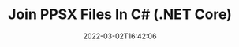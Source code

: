 ---
############################# Static ############################
layout: "auto-gen"
date: 2022-03-02T16:42:06
draft: false

############################# Head ############################
head_title: "Join PPSX Files into One in C# (.NET Core) - PPSX Merger"
head_description: "Join multiple PPSX files into a single file using C# .NET documents merger API. Join specific pages or page ranges from various documents to a single document."

############################# Header ############################
title: "Join PPSX Files In C# (.NET Core)"
description: "Join multiple PPSX files into a single file using C# .NET documents merger API. Join selected pages or page ranges from various source documents into a single resultant document."
bg_image: "https://cms.admin.containerize.com/templates/aspose/App_Themes/V3/images/bg/header1.png"
bg_overlay: false
button:
    enable: true
    icon: "fas fa-arrow-down"
    label: "Download Free Trial"
    link: "https://downloads.groupdocs.com/merger/net"

############################# SubMenu ############################
submenu:
    enable: true

    left:
        img_alt: "GroupDocs.Merger for .NET"
        image: "https://cms.admin.containerize.com/templates/groupdocs/images/product-logos/90x90-noborder/groupdocs-merger-net.png"
        product: "GroupDocs.Merger"
        platform: ".NET"

    middle:
        button:

            # button loop
            - link: "https://apireference.groupdocs.com/merger/net"
              text: "API Reference"

            # button loop
            - link: "https://github.com/groupdocs-merger"
              text: "Code Examples"

            # button loop
            - link: "https://products.groupdocs.app/merger/family"
              text: "Live Demos"

            # button loop
            - link: "https://purchase.groupdocs.com/pricing/merger/net"
              text: "Pricing"

    right:
        link_download: "https://downloads.groupdocs.com/merger"
        link_learn: "https://docs.groupdocs.com/merger/net"
        link_buy: "https://purchase.groupdocs.com"

############################# About ############################
about:
    enable: true
    title: "About GroupDocs.Merger for .NET API"
    content: |
        [GroupDocs.Merger for .NET](https://products.groupdocs.com/merger/net) offers a simple solution to safely Join & split between a wide range of document formats including PDF, Microsoft Office (Word, Excel, PowerPoint, OneNote), OpenDocument, HTML, images and many others within .NET applications. By adding just a few lines of the code, perform several document operations such as move, remove, rotate, swap, extract or change the orientation of pages within the documents. The documents merging API also supports previewing document pages as an image to analyse the document structure, formatting and content on the page.
        
        GroupDocs.Merger APIs are well supported on all major operating systems and platforms including .NET Framework, .NET Standard, .NET Core, Mono and Xamarin.

############################# Steps ############################
steps:
    enable: true
    title_left: "How to Join Multiple PPSX Files"
    content_left: |
        [GroupDocs.Merger](https://products.groupdocs.com/merger/net) makes it easy for .NET developers to join two or more PPSX files within their applications by implementing a few easy steps.

        *   Create new instance of <mark>**Merger**</mark> class and pass source document path as a constructor parameter.
        *   Call <mark>**Join**</mark> method of <mark>**Merger**</mark> class instance and pass second source document path.
        *   Call <mark>**Save**</mark> method of <mark>**Merger**</mark> class instance to save the merged document.
        
    title_right: "System Requirements"
    content_right: |
        GroupDocs.Merger for .NET APIs are supported on all major platforms and operating systems. Before executing the code below, please make sure that you have the following prerequisites installed on your system.

        *   Operating Systems: Microsoft Windows, Linux, MacOS
        *   Development Environments: Visual Studio, Xamarin, MonoDevelop
        *   Frameworks: .NET Framework, .NET Standard, .NET Core, Mono
        *   Download the latest version of GroupDocs.Merger for .NET from [Nuget](https://www.nuget.org/packages/GroupDocs.Merger)
        
    code: |
        ```cs
        // Join PPSX files using GroupDocs.Merger for .NET API
        // Instantiate Merger with input PPSX document
        using (Merger merger = new Merger("input1.ppsx"))
        {
            // Call Join method of Merger class instance and pass second source document path
            merger.Join("input2.ppsx");
            
            // Call Save method of Merger class instance to save merged document
            merger.Save("merged-file.ppsx");
        }
        ```

############################# Demos ############################
demos:
    enable: true
    title: "Live Demos - Online App to Join Documents"
    content: |
        Join more than one PPSX files right now by visiting [GroupDocs.Merger Live Demos](https://products.groupdocs.app/merger/total) website.  
        The live demo has the following benefits
        
############################# About Formats ############################
about_formats:
    enable: true
    format:
        # format loop
        - icon: "far fa-file-powerpoint"
          title: "About PPSX File Format"
          content: |
            PPSX, Power Point Slide Show, file are created using Microsoft PowerPoint 2007 and above for Slide Show purpose. It is an update to the PPS file format that was supported by Microsoft PowerPoint 97-2003 versions. When a PPSX file is shared with another user and opened, it starts as PowerPoint show unlike PPTX file that opens in editable mode. The sequence of slide show is the same as in the original presentation. All the slides accompany the images, sounds and other embedded media accompany the presentation slides to the PPSX during the slideshow. 

          link: "https://docs.fileformat.com/presentation/ppsx/"

############################# More Formats ############################
more_formats:
    enable: true
    title: "Joining Other Document Formats"
    content: |
        .NET documents merger API for file formats and images. Join some of the popular document formats together as stated below.
    format: 
        # format loop
        - name: "Join BMP Files"
          link: "https://products.groupdocs.com/merger/net/join/bmp/"
          description: "Bitmap File Format"

        # format loop
        - name: "Join CSV Files"
          link: "https://products.groupdocs.com/merger/net/join/csv/"
          description: "Comma Separated Values File"

        # format loop
        - name: "Join DOC Files"
          link: "https://products.groupdocs.com/merger/net/join/doc/"
          description: "Microsoft Word Document"

        # format loop
        - name: "Join DOCM Files"
          link: "https://products.groupdocs.com/merger/net/join/docm/"
          description: "Microsoft Word Macro-Enabled Document"

        # format loop
        - name: "Join DOCX Files"
          link: "https://products.groupdocs.com/merger/net/join/docx/"
          description: "Microsoft Word Open XML Document"

        # format loop
        - name: "Join DOT Files"
          link: "https://products.groupdocs.com/merger/net/join/dot/"
          description: "Microsoft Word Document Template"

        # format loop
        - name: "Join DOTM Files"
          link: "https://products.groupdocs.com/merger/net/join/dotm/"
          description: "Microsoft Word Macro-Enabled Template"

        # format loop
        - name: "Join DOTX Files"
          link: "https://products.groupdocs.com/merger/net/join/dotx/"
          description: "Word Open XML Document Template"

        # format loop
        - name: "Join EPUB Files"
          link: "https://products.groupdocs.com/merger/net/join/epub/"
          description: "Digital E-Book File Format"

        # format loop
        - name: "Join HTML Files"
          link: "https://products.groupdocs.com/merger/net/join/html/"
          description: "Hyper Text Markup Language"

        # format loop
        - name: "Join MHT Files"
          link: "https://products.groupdocs.com/merger/net/join/mht/"
          description: "MIME Encapsulation of Aggregate HTML"

        # format loop
        - name: "Join MHTML Files"
          link: "https://products.groupdocs.com/merger/net/join/mhtml/"
          description: "MIME Encapsulation of Aggregate HTML"

        # format loop
        - name: "Join ODP Files"
          link: "https://products.groupdocs.com/merger/net/join/odp/"
          description: "OpenDocument Presentation File Format"

        # format loop
        - name: "Join ODS Files"
          link: "https://products.groupdocs.com/merger/net/join/ods/"
          description: "Open Document Spreadsheet"

        # format loop
        - name: "Join ODT Files"
          link: "https://products.groupdocs.com/merger/net/join/odt/"
          description: "Open Document Text"

        # format loop
        - name: "Join OTP Files"
          link: "https://products.groupdocs.com/merger/net/join/otp/"
          description: "Origin Graph Template"

        # format loop
        - name: "Join OTT Files"
          link: "https://products.groupdocs.com/merger/net/join/ott/"
          description: "Open Document Template"

        # format loop
        - name: "Join PDF Files"
          link: "https://products.groupdocs.com/merger/net/join/pdf/"
          description: "Portable Document"

        # format loop
        - name: "Join PNG Files"
          link: "https://products.groupdocs.com/merger/net/join/png/"
          description: "Portable Network Graphic"

        # format loop
        - name: "Join POTM Files"
          link: "https://products.groupdocs.com/merger/net/join/potm/"
          description: "Microsoft PowerPoint Template"

        # format loop
        - name: "Join POTX Files"
          link: "https://products.groupdocs.com/merger/net/join/potx/"
          description: "Microsoft PowerPoint Open XML Template"

        # format loop
        - name: "Join PPS Files"
          link: "https://products.groupdocs.com/merger/net/join/pps/"
          description: "Microsoft PowerPoint Slide Show"

        # format loop
        - name: "Join PPSM Files"
          link: "https://products.groupdocs.com/merger/net/join/ppsm/"
          description: "Microsoft PowerPoint Slide Show"

        # format loop
        - name: "Join PPT Files"
          link: "https://products.groupdocs.com/merger/net/join/ppt/"
          description: "PowerPoint Presentation"

        # format loop
        - name: "Join PPTM Files"
          link: "https://products.groupdocs.com/merger/net/join/pptm/"
          description: "Microsoft PowerPoint Presentation"

        # format loop
        - name: "Join PPTX Files"
          link: "https://products.groupdocs.com/merger/net/join/pptx/"
          description: "PowerPoint Open XML Presentation"

        # format loop
        - name: "Join PS Files"
          link: "https://products.groupdocs.com/merger/net/join/ps/"
          description: "PostScript (PS)"

        # format loop
        - name: "Join RTF Files"
          link: "https://products.groupdocs.com/merger/net/join/rtf/"
          description: "Rich Text File Format"

        # format loop
        - name: "Join TEX Files"
          link: "https://products.groupdocs.com/merger/net/join/tex/"
          description: "LaTeX Source Document"

        # format loop
        - name: "Join TIF Files"
          link: "https://products.groupdocs.com/merger/net/join/tif/"
          description: "Tagged Image File Format"

        # format loop
        - name: "Join TIFF Files"
          link: "https://products.groupdocs.com/merger/net/join/tiff/"
          description: "Tagged Image File Format"

        # format loop
        - name: "Join TSV Files"
          link: "https://products.groupdocs.com/merger/net/join/tsv/"
          description: "Tab Separated Values File"

        # format loop
        - name: "Join TXT Files"
          link: "https://products.groupdocs.com/merger/net/join/txt/"
          description: "Plain Text File Format"

        # format loop
        - name: "Join VDX Files"
          link: "https://products.groupdocs.com/merger/net/join/vdx/"
          description: "Microsoft Visio XML Drawing File Format"

        # format loop
        - name: "Join VSDM Files"
          link: "https://products.groupdocs.com/merger/net/join/vsdm/"
          description: "Visio Macro-Enabled Drawing"

        # format loop
        - name: "Join VSDX Files"
          link: "https://products.groupdocs.com/merger/net/join/vsdx/"
          description: "Microsoft Visio File Format"

        # format loop
        - name: "Join VSSM Files"
          link: "https://products.groupdocs.com/merger/net/join/vssm/"
          description: "Microsoft Visio Macro Enabled File Format"

        # format loop
        - name: "Join VSSX Files"
          link: "https://products.groupdocs.com/merger/net/join/vssx/"
          description: "Visio Stencil File Format"

        # format loop
        - name: "Join VSTM Files"
          link: "https://products.groupdocs.com/merger/net/join/vstm/"
          description: "Visio Macro-Enabled Drawing Template"

        # format loop
        - name: "Join VSTX Files"
          link: "https://products.groupdocs.com/merger/net/join/vstx/"
          description: "Microsoft Visio File Format"

        # format loop
        - name: "Join VSX Files"
          link: "https://products.groupdocs.com/merger/net/join/vsx/"
          description: "Vector Scalar Extension"

        # format loop
        - name: "Join VTX Files"
          link: "https://products.groupdocs.com/merger/net/join/vtx/"
          description: "Microsoft Visio Drawing Template"

        # format loop
        - name: "Join XLAM Files"
          link: "https://products.groupdocs.com/merger/net/join/xlam/"
          description: "Microsoft Excel Macro-Enabled Add-In"

        # format loop
        - name: "Join XLS Files"
          link: "https://products.groupdocs.com/merger/net/join/xls/"
          description: "Microsoft Excel Binary File Format"

        # format loop
        - name: "Join XLSB Files"
          link: "https://products.groupdocs.com/merger/net/join/xlsb/"
          description: "Microsoft Excel Binary Spreadsheet File"

        # format loop
        - name: "Join XLSM Files"
          link: "https://products.groupdocs.com/merger/net/join/xlsm/"
          description: "Microsoft Excel Macro-Enabled Spreadsheet"

        # format loop
        - name: "Join XLSX Files"
          link: "https://products.groupdocs.com/merger/net/join/xlsx/"
          description: "Microsoft Excel Open XML Spreadsheet"

        # format loop
        - name: "Join XLT Files"
          link: "https://products.groupdocs.com/merger/net/join/xlt/"
          description: "Microsoft Excel Template"

        # format loop
        - name: "Join XLTM Files"
          link: "https://products.groupdocs.com/merger/net/join/xltm/"
          description: "Microsoft Excel Macro-Enabled Template"

        # format loop
        - name: "Join XLTX Files"
          link: "https://products.groupdocs.com/merger/net/join/xltx/"
          description: "Microsoft Excel Open XML Template"

        # format loop
        - name: "Join XPS Files"
          link: "https://products.groupdocs.com/merger/net/join/xps/"
          description: "Open XML Paper Specification"



############################# Back to top ###############################
back_to_top:
    enable: true
---